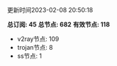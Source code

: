 更新时间2023-02-08 20:50:18

**总订阅: 45**
**总节点: 682**
**有效节点: 118**
- v2ray节点: 109
- trojan节点: 8
- ss节点: 1
